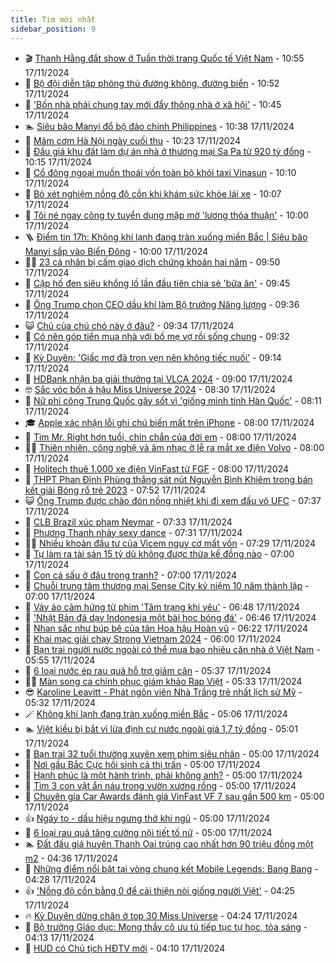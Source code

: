 ```yaml
---
title: Tim mới nhất
sidebar_position: 9
---
```


<!-- vnexpress-tin-moi-nhat:START -->
- 🎬 [Thanh Hằng đắt show ở Tuần thời trang Quốc tế Việt Nam](https://vnexpress.net/thanh-hang-dat-show-o-tuan-thoi-trang-quoc-te-viet-nam-4817040.html) - 10:55 17/11/2024
- 🐎 [Bộ đội diễn tập phòng thủ đường không, đường biển](https://vnexpress.net/bo-doi-dien-tap-phong-thu-duong-khong-duong-bien-4817089.html) - 10:52 17/11/2024
- 🦍 [&#39;Bốn nhà phải chung tay mới đẩy thông nhà ở xã hội&#39;](https://vnexpress.net/bon-nha-phai-chung-tay-moi-day-thong-nha-o-xa-hoi-4817097.html) - 10:45 17/11/2024
- 🏊 [Siêu bão Manyi đổ bộ đảo chính Philippines](https://vnexpress.net/sieu-bao-manyi-do-bo-dao-chinh-philippines-4817077.html) - 10:38 17/11/2024
- 🎊 [Mâm cơm Hà Nội ngày cuối thu](https://vnexpress.net/mam-com-ha-noi-ngay-cuoi-thu-4817037.html) - 10:23 17/11/2024
- 🎃 [Đấu giá khu đất làm dự án nhà ở thương mại Sa Pa từ 920 tỷ đồng](https://vnexpress.net/dau-gia-khu-dat-lam-du-an-nha-o-thuong-mai-sa-pa-tu-920-ty-dong-4817076.html) - 10:15 17/11/2024
- 🧰 [Cổ đông ngoại muốn thoái vốn toàn bộ khỏi taxi Vinasun](https://vnexpress.net/co-dong-ngoai-muon-thoai-von-toan-bo-khoi-taxi-vinasun-4817079.html) - 10:10 17/11/2024
- 🔭 [Bỏ xét nghiệm nồng độ cồn khi khám sức khỏe lái xe](https://vnexpress.net/bo-xet-nghiem-nong-do-con-khi-kham-suc-khoe-lai-xe-4817090.html) - 10:07 17/11/2024
- 🫶 [Tôi né ngay công ty tuyển dụng mập mờ &#39;lương thỏa thuận&#39;](https://vnexpress.net/toi-ne-ngay-cong-ty-tuyen-dung-map-mo-luong-thoa-thuan-4817071.html) - 10:00 17/11/2024
- 🪜 [Điểm tin 17h: Không khí lạnh đang tràn xuống miền Bắc | Siêu bão Manyi sắp vào Biển Đông](https://vnexpress.net/diem-tin-17h-khong-khi-lanh-dang-tran-xuong-mien-bac-sieu-bao-manyi-sap-vao-bien-dong-4817094.html) - 10:00 17/11/2024
- 👨‍🏫 [23 cá nhân bị cấm giao dịch chứng khoán hai năm](https://vnexpress.net/23-ca-nhan-bi-cam-giao-dich-chung-khoan-hai-nam-4817061.html) - 09:50 17/11/2024
- 🎊 [Cặp hố đen siêu khổng lồ lần đầu tiên chia sẻ &#39;bữa ăn&#39;](https://vnexpress.net/cap-ho-den-sieu-khong-lo-lan-dau-tien-chia-se-bua-an-4817091.html) - 09:45 17/11/2024
- 🎊 [Ông Trump chọn CEO dầu khí làm Bộ trưởng Năng lượng](https://vnexpress.net/ong-trump-chon-ceo-dau-khi-lam-bo-truong-nang-luong-4817075.html) - 09:36 17/11/2024
- 😺 [Chủ của chú chó này ở đâu?](https://vnexpress.net/chu-cua-chu-cho-nay-o-dau-4815919.html) - 09:34 17/11/2024
- 🐘 [Có nên góp tiền mua nhà với bố mẹ vợ rồi sống chung](https://vnexpress.net/co-nen-gop-tien-mua-nha-voi-bo-me-vo-roi-song-chung-4817084.html) - 09:32 17/11/2024
- 🌁 [Kỳ Duyên: &#39;Giấc mơ đã trọn vẹn nên không tiếc nuối&#39;](https://vnexpress.net/ky-duyen-giac-mo-da-tron-ven-nen-khong-tiec-nuoi-4817059.html) - 09:14 17/11/2024
- 🐲 [HDBank nhận ba giải thưởng tại VLCA 2024](https://vnexpress.net/hdbank-nhan-ba-giai-thuong-tai-vlca-2024-4817078.html) - 09:00 17/11/2024
- 🤓 [Sắc vóc bốn á hậu Miss Universe 2024](https://vnexpress.net/sac-voc-bon-a-hau-miss-universe-2024-4817055.html) - 08:30 17/11/2024
- 💪 [Nữ phi công Trung Quốc gây sốt vì &#39;giống minh tinh Hàn Quốc&#39;](https://vnexpress.net/nu-phi-cong-trung-quoc-gay-sot-vi-giong-minh-tinh-han-quoc-4817053.html) - 08:11 17/11/2024
- 🎓 [Apple xác nhận lỗi ghi chú biến mất trên iPhone](https://vnexpress.net/apple-xac-nhan-loi-ghi-chu-bien-mat-tren-iphone-4817002.html) - 08:00 17/11/2024
- 🫣 [Tìm Mr. Right hơn tuổi, chín chắn của đời em](https://vnexpress.net/tim-mr-right-hon-tuoi-chin-chan-cua-doi-em-4816969.html) - 08:00 17/11/2024
- 🧑‍💻 [Thiên nhiên, công nghệ và âm nhạc ở lễ ra mắt xe điện Volvo](https://vnexpress.net/thien-nhien-cong-nghe-va-am-nhac-o-le-ra-mat-xe-dien-volvo-4817058.html) - 08:00 17/11/2024
- 🐲 [Holitech thuê 1.000 xe điện VinFast từ FGF](https://vnexpress.net/holitech-thue-1-000-xe-dien-vinfast-tu-fgf-4817033.html) - 08:00 17/11/2024
- 🌝 [THPT Phan Đình Phùng thắng sát nút Nguyễn Bình Khiêm trong bán kết giải Bóng rổ trẻ 2023](https://vnexpress.net/thpt-phan-dinh-phung-thang-sat-nut-nguyen-binh-khiem-trong-ban-ket-giai-bong-ro-tre-2023-4813620.html) - 07:52 17/11/2024
- 😺 [Ông Trump được chào đón nồng nhiệt khi đi xem đấu võ UFC](https://vnexpress.net/ong-trump-duoc-chao-don-nong-nhiet-khi-di-xem-dau-vo-ufc-4817029.html) - 07:37 17/11/2024
- 🐎 [CLB Brazil xúc phạm Neymar](https://vnexpress.net/clb-brazil-xuc-pham-neymar-4817050.html) - 07:33 17/11/2024
- 🎡 [Phương Thanh nhảy sexy dance](https://vnexpress.net/phuong-thanh-nhay-sexy-dance-4816937.html) - 07:31 17/11/2024
- 👨‍🏫 [Nhiều khoản đầu tư của Vicem nguy cơ mất vốn](https://vnexpress.net/nhieu-khoan-dau-tu-cua-vicem-nguy-co-mat-von-4817036.html) - 07:29 17/11/2024
- 🦆 [Tự làm ra tài sản 15 tỷ dù không được thừa kế đồng nào](https://vnexpress.net/tu-lam-ra-tai-san-15-ty-du-khong-duoc-thua-ke-dong-nao-4817038.html) - 07:00 17/11/2024
- 🚦 [Con cá sấu ở đâu trong tranh?](https://vnexpress.net/con-ca-sau-o-dau-trong-tranh-4816393.html) - 07:00 17/11/2024
- 💫 [Chuỗi trung tâm thương mại Sense City kỷ niệm 10 năm thành lập](https://vnexpress.net/chuoi-trung-tam-thuong-mai-sense-city-ky-niem-10-nam-thanh-lap-4817047.html) - 07:00 17/11/2024
- 🎉 [Váy áo cảm hứng từ phim &#39;Tâm trạng khi yêu&#39;](https://vnexpress.net/vay-ao-cam-hung-tu-phim-tam-trang-khi-yeu-4817028.html) - 06:48 17/11/2024
- 🌋 [&#39;Nhật Bản đã dạy Indonesia một bài học bóng đá&#39;](https://vnexpress.net/nhat-ban-da-day-indonesia-mot-bai-hoc-bong-da-4817042.html) - 06:46 17/11/2024
- 🤖 [Nhan sắc như búp bê của tân Hoa hậu Hoàn vũ](https://vnexpress.net/nhan-sac-nhu-bup-be-cua-tan-hoa-hau-hoan-vu-4817043.html) - 06:22 17/11/2024
- 🦏 [Khai mạc giải chạy Strong Vietnam 2024](https://vnexpress.net/khai-mac-giai-chay-strong-vietnam-2024-4816811.html) - 06:00 17/11/2024
- 🦩 [Bạn trai người nước ngoài có thể mua bao nhiêu căn nhà ở Việt Nam](https://vnexpress.net/ban-trai-nguoi-nuoc-ngoai-co-the-mua-bao-nhieu-can-nha-o-viet-nam-4815614.html) - 05:55 17/11/2024
- 👺 [6 loại nước ép rau quả hỗ trợ giảm cân](https://vnexpress.net/6-loai-nuoc-ep-rau-qua-ho-tro-giam-can-4815616.html) - 05:37 17/11/2024
- 🧑‍🏫 [Màn song ca chinh phục giám khảo Rap Việt](https://vnexpress.net/man-song-ca-chinh-phuc-giam-khao-rap-viet-4816982.html) - 05:33 17/11/2024
- 😎 [Karoline Leavitt - Phát ngôn viên Nhà Trắng trẻ nhất lịch sử Mỹ](https://vnexpress.net/karoline-leavitt-phat-ngon-vien-nha-trang-tre-nhat-lich-su-my-4816706.html) - 05:32 17/11/2024
- 🪄 [Không khí lạnh đang tràn xuống miền Bắc](https://vnexpress.net/khong-khi-lanh-dang-tran-xuong-mien-bac-4817025.html) - 05:06 17/11/2024
- 🏊 [Việt kiều bị bắt vì lừa định cư nước ngoài giá 1,7 tỷ đồng](https://vnexpress.net/viet-kieu-bi-bat-vi-lua-dinh-cu-nuoc-ngoai-gia-1-7-ty-dong-4817041.html) - 05:01 17/11/2024
- 💃 [Bạn trai 32 tuổi thường xuyên xem phim siêu nhân](https://vnexpress.net/ban-trai-32-tuoi-thuong-xuyen-xem-phim-sieu-nhan-4817027.html) - 05:00 17/11/2024
- 🦆 [Nơi gấu Bắc Cực hồi sinh cả thị trấn](https://vnexpress.net/noi-gau-bac-cuc-hoi-sinh-ca-thi-tran-4816977.html) - 05:00 17/11/2024
- 🎊 [Hạnh phúc là một hành trình, phải không anh?](https://vnexpress.net/hanh-phuc-la-mot-hanh-trinh-phai-khong-anh-4816968.html) - 05:00 17/11/2024
- 👺 [Tìm 3 con vật ẩn náu trong vườn xương rồng](https://vnexpress.net/tim-3-con-vat-an-nau-trong-vuon-xuong-rong-4813860.html) - 05:00 17/11/2024
- 🎡 [Chuyên gia Car Awards đánh giá VinFast VF 7 sau gần 500 km](https://vnexpress.net/chuyen-gia-car-awards-danh-gia-vinfast-vf-7-sau-gan-500-km-4817018.html) - 05:00 17/11/2024
- 👍 [Ngáy to - dấu hiệu ngưng thở khi ngủ](https://vnexpress.net/ngay-to-dau-hieu-ngung-tho-khi-ngu-4816965.html) - 05:00 17/11/2024
- 🐎 [6 loại rau quả tăng cường nội tiết tố nữ](https://vnexpress.net/6-loai-rau-qua-tang-cuong-noi-tiet-to-nu-4816839.html) - 05:00 17/11/2024
- 🏊 [Đất đấu giá huyện Thanh Oai trúng cao nhất hơn 90 triệu đồng một m2](https://vnexpress.net/dat-dau-gia-huyen-thanh-oai-trung-cao-nhat-hon-90-trieu-dong-mot-m2-4817016.html) - 04:36 17/11/2024
- 🦩 [Những điểm nổi bật tại vòng chung kết Mobile Legends: Bang Bang](https://vnexpress.net/nhung-diem-noi-bat-tai-vong-chung-ket-mobile-legends-bang-bang-4817031.html) - 04:28 17/11/2024
- 👍 [&#39;Nồng độ cồn bằng 0 để cải thiện nòi giống người Việt&#39;](https://vnexpress.net/nong-do-con-bang-0-de-cai-thien-noi-giong-nguoi-viet-4816975.html) - 04:25 17/11/2024
- 🔥 [Kỳ Duyên dừng chân ở top 30 Miss Universe](https://vnexpress.net/ky-duyen-dung-chan-o-top-30-miss-universe-4816936.html) - 04:24 17/11/2024
- 💄 [Bộ trưởng Giáo dục: Mong thầy cô ưu tú tiếp tục tự học, tỏa sáng](https://vnexpress.net/bo-truong-giao-duc-mong-thay-co-uu-tu-tiep-tuc-tu-hoc-toa-sang-4816989.html) - 04:13 17/11/2024
- 🤡 [HUD có Chủ tịch HĐTV mới](https://vnexpress.net/hud-co-chu-tich-hdtv-moi-4816994.html) - 04:10 17/11/2024<!-- vnexpress-tin-moi-nhat:END -->
